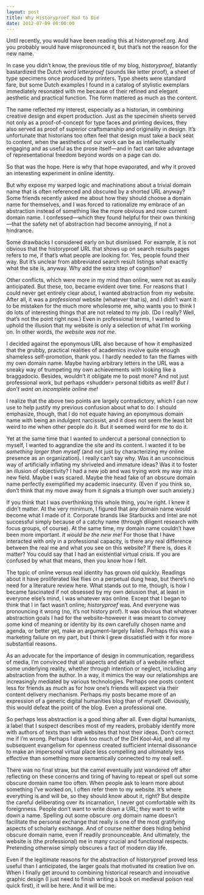 ```yaml
---
layout: post
title: Why Historyproef Had to Die
date: 2012-07-09 00:00:00
---
```


Until recently, you would have been reading this at historyproef.org. And you probably would have mispronounced it, but that’s not the reason for the new name.

In case you didn’t know, the previous title of my blog, _historyproef_, blatantly bastardized the Dutch word _letterproef_ (sounds like letter proof), a sheet of type specimens once produced by printers. Type sheets were standard fare, but some Dutch examples I found in a catalog of stylistic exemplars immediately resonated with me because of their refined and elegant aesthetic and practical function. The form mattered as much as the content.

The name reflected my interest, especially as a historian, in combining creative design and expert production. Just as the specimen sheets served not only as a proof-of-concept for type faces and printing devices, they also served as proof of superior craftsmanship and originality in design. It’s unfortunate that historians too often feel that design must take a back seat to content, when the aesthetics of our work can be as intellectually engaging and as useful as the prose itself&#8212;and in fact can take advantage of representational freedom beyond words on a page can do. 

So that was the hope. Here is why that hope evaporated, and why it proved an interesting experiment in online identity.

But why expose my warped logic and machinations about a trivial domain name that is often referenced and obscured by a shorted URL anyway? Some friends recently asked me about how they should choose a domain name for themselves, and I was forced to rationalize my embrace of an abstraction instead of something like the more obvious and now current domain name. I confessed—which they found helpful for their own thinking—that the safety net of abstraction had become annoying, if not a hindrance.

Some drawbacks I considered early on but dismissed. For example, it is not obvious that the historyproef URL that shows up on search results pages refers to me, if that’s what people are looking for. Yes, people found their way. But it’s unclear from abbreviated search result listings what exactly what the site is, anyway. Why add the extra step of cognition?

Other conflicts, which were more in my mind than online, were not as easily anticipated. But these, too, became evident over time. For reasons that I could never get entirely clear about, I wanted abstraction from my website. After all, it was a _professional_ website (whatever that is), and I didn’t want it to be mistaken for the much more wholesome me, who wants you to think I do lots of interesting things that are not related to my job. (Do I really? Well, that’s not the point right now.) Even in professional terms, I wanted to uphold the illusion that my website is only a selection of what I’m working on. In other words, _the website was not me_.

I decided against the eponymous URL also because of how it emphasized that the grubby, practical realities of academics involve quite enough shameless self-promotion, thank you. I hardly needed to fan the flames with my own domain name. Maybe having arbitrary letters in the URL was a sneaky way of trumpeting my own achievements with looking like a braggadocio. Besides, wouldn’t it obligate me to post more? And not just professional work, but perhaps &lt;shudder&gt; personal tidbits as well? _But I don’t want an incomplete online me!_

I realize that the above two points are largely contradictory, which I can now use to help justify my previous confusion about what to do. I should emphasize, though, that I do not equate having an eponymous domain name with being an indulgent narcissist, and it does not seem the least bit weird to me when other people do it. But it seemed weird for _me_ to do it.

Yet at the same time that I wanted to undercut a personal connection to myself, I wanted to aggrandize the site and its content. I wanted it to be _something larger than myself_ (and not just by characterizing my online presence as an organization). I really can’t say why. Was it an unconscious way of artificially inflating my shriveled and immature ideas? Was it to foster an illusion of objectivity? I had a new job and was trying work my way into a new field. Maybe I was scared. Maybe the head fake of an obscure domain name perfectly exemplified my academic insecurity. (Even if you think so, don’t think that my move away from it signals a triumph over such anxiety.)

If you think that I was overthinking this whole thing, you’re right. I knew it didn’t matter. At the very minimum, I figured that any domain name would become what I made of it. Corporate brands like Starbucks and Intel are not successful simply because of a catchy name (through diligent research with focus groups, of course). At the same time, my domain name couldn’t have been more important. _It would be the new me!_ For those that I have interacted with only in a professional capacity, is there any real difference between the real me and what you see on this website? If there is, does it matter? You could say that I had an existential virtual crisis. If you are confused by what that means, then you know how I felt.

The topic of online versus real identity has grown old quickly. Readings about it have proliferated like flies on a perpetual dung heap, but there’s no need for a literature review here. What stands out to me, though, is how I became fascinated if not obsessed by my own delusion that, at least in everyone else’s mind, I was whatever was online. Except that I began to think that I in fact wasn’t online; _historyproef_ was. And everyone was pronouncing it wrong (no, it’s not history prof). It was obvious that whatever abstraction goals I had for the website&#8211;however it was meant to convey some kind of meaning or identity by its own carefully chosen name and agenda, or better yet, make an argument&#8211;largely failed. Perhaps this was a marketing failure on my part, but I think I grew dissatisfied with it for more substantial reasons.

As an advocate for the importance of design in communication, regardless of media, I’m convinced that all aspects and details of a website reflect some underlying reality, whether through intention or neglect, including any abstraction from the author. In a way, it mimics the way our relationships are increasingly mediated by various technologies. Perhaps one posts content less for friends as much as for how one’s friends will expect via their content delivery mechanism. Perhaps my posts became more of an expression of a generic digital humanities blog than of myself. Obviously, this would defeat the point of the blog. Even a professional one.

So perhaps less abstraction is a good thing after all. Even digital humanists, a label that I suspect describes most of my readers, probably identify more with authors of texts than with websites that host their ideas. Don’t correct me if I’m wrong. Perhaps I drank too much of the DH Kool-Aid, and all my subsequent evangelism for openness created sufficient internal dissonance to make an impersonal virtual place less compelling and ultimately less effective than something more semantically connected to my real self.

There was no final straw, but the camel eventually just wandered off after reflecting on these concerns and tiring of having to repeat or spell out some obscure domain name too often. When people ask to learn more about something I’ve worked on, I often refer them to my website. It’s where everything is and will be, so they should know about it, right? But despite the careful deliberating over its incarnation, I never got comfortable with its foreignness. People don’t want to write down a URL; they want to write down a name. Spelling out some obscure .org domain name doesn’t facilitate the personal exchange that really is one of the most gratifying aspects of scholarly exchange. And of course neither does hiding behind obscure domain name, even if readily pronounceable. And ultimately, the website is (the professional) me in many crucial and functional respects. Pretending otherwise simply obscures a fact of modern day life.

Even if the legitimate reasons for the abstraction of historyproef proved less useful than I anticipated, the larger goals that motivated its creation live on. When I finally get around to combining historical research and innovative graphic design (I just need to finish writing a book on medieval poison real quick first), it will be here. And it will be me.

